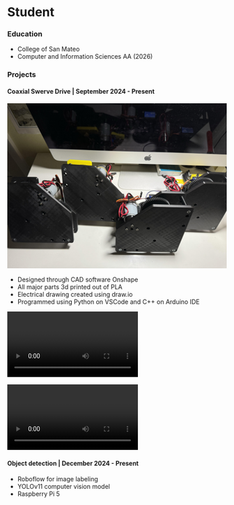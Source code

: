 # Student

### Education
- College of San Mateo
- Computer and Information Sciences AA (2026)

### Projects
#### Coaxial Swerve Drive | September 2024 - Present
![Swerve Modules](/assets/img/SwerveModules.jpg)
- Designed through CAD software Onshape
- All major parts 3d printed out of PLA
- Electrical drawing created using draw.io
- Programmed using Python on VSCode and C++ on Arduino IDE
  
![Swerve Module Assembly](/assets/vid/Swerve-Module-Assembly.mp4)

![Swerve Module Assembly](/assets/vid/Swerve-Drive-Progress.mp4)
#### Object detection | December 2024 - Present
- Roboflow for image labeling
- YOLOv11 computer vision model
- Raspberry Pi 5 
